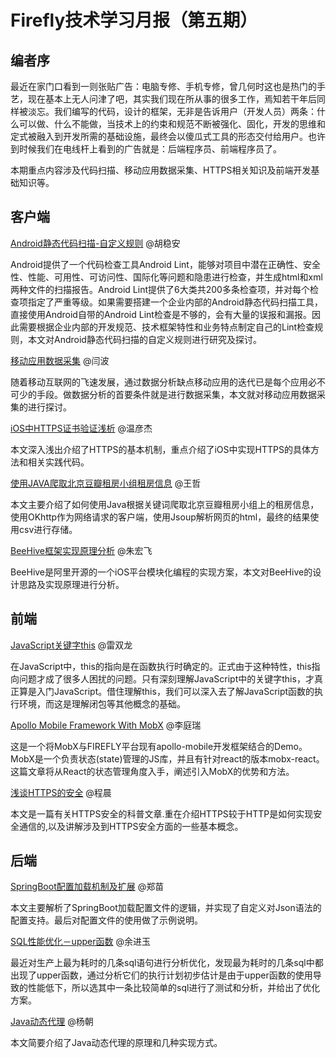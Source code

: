 # Firefly技术学习月报（第五期）

## 编者序

最近在家门口看到一则张贴广告：电脑专修、手机专修，曾几何时这也是热门的手艺，现在基本上无人问津了吧，其实我们现在所从事的很多工作，焉知若干年后同样被淡忘。我们编写的代码，设计的框架，无非是告诉用户（开发人员）两条：什么可以做、什么不能做，当技术上的约束和规范不断被强化、固化，开发的思维和定式被融入到开发所需的基础设施，最终会以傻瓜式工具的形态交付给用户。也许到时候我们在电线杆上看到的广告就是：后端程序员、前端程序员了。

本期重点内容涉及代码扫描、移动应用数据采集、HTTPS相关知识及前端开发基础知识等。

## 客户端

[Android静态代码扫描-自定义规则](http://blog.csdn.net/qq309909897/article/details/62219479) @胡稳安
  
  Android提供了一个代码检查工具Android Lint，能够对项目中潜在正确性、安全性、性能、可用性、可访问性、国际化等问题和隐患进行检查，并生成html和xml两种文件的扫描报告。Android Lint提供了6大类共200多条检查项，并对每个检查项指定了严重等级。如果需要搭建一个企业内部的Android静态代码扫描工具，直接使用Android自带的Android Lint检查是不够的，会有大量的误报和漏报。因此需要根据企业内部的开发规范、技术框架特性和业务特点制定自己的Lint检查规则，本文对Android静态代码扫描的自定义规则进行研究及探讨。

[移动应用数据采集](https://github.com/yanbo200303/studynotes/blob/master/data_collection/%E7%A7%BB%E5%8A%A8%E5%BA%94%E7%94%A8%E6%95%B0%E6%8D%AE%E9%87%87%E9%9B%86.md) @闫波
  
  随着移动互联网的飞速发展，通过数据分析缺点移动应用的迭代已是每个应用必不可少的手段。做数据分析的首要条件就是进行数据采集，本文就对移动应用数据采集的进行探讨。

[iOS中HTTPS证书验证浅析](http://www.jianshu.com/p/b909a9223c3b) @温彦杰
  
  本文深入浅出介绍了HTTPS的基本机制，重点介绍了iOS中实现HTTPS的具体方法和相关实践代码。

[使用JAVA爬取北京豆瓣租房小组租房信息](https://wangzzzz.github.io/html/5/index.html) @王哲
  
  本文主要介绍了如何使用Java根据关键词爬取北京豆瓣租房小组上的租房信息，使用OKhttp作为网络请求的客户端，使用Jsoup解析网页的html，最终的结果使用csv进行存储。

[BeeHive框架实现原理分析](http://www.jianshu.com/p/7546ef8743b8) @朱宏飞
  
  BeeHive是阿里开源的一个iOS平台模块化编程的实现方案，本文对BeeHive的设计思路及实现原理进行分析。

## 前端

[JavaScript关键字this](https://github.com/rayswim/blog/blob/master/src/this_in_javascript.md) @雷双龙
  
  在JavaScript中，this的指向是在函数执行时确定的。正式由于这种特性，this指向问题才成了很多人困扰的问题。只有深刻理解JavaScript中的关键字this，才真正算是入门JavaScript。借住理解this，我们可以深入去了解JavaScript函数的执行环境，而这是理解闭包等其他概念的基础。

[Apollo Mobile Framework With MobX](https://github.com/BinaryDevil/Post2Share/blob/master/Technical/React-Mobx.md) @李庭瑞
  
  这是一个将MobX与FIREFLY平台现有apollo-mobile开发框架结合的Demo。MobX是一个负责状态(state)管理的JS库，并且有针对react的版本mobx-react。 这篇文章将从React的状态管理角度入手，阐述引入MobX的优势和方法。

[浅谈HTTPS的安全](https://github.com/ToBeNumerOne/blog/blob/master/https-cookie-session.md) @程晨
  
  本文是一篇有关HTTPS安全的科普文章.重在介绍HTTPS较于HTTP是如何实现安全通信的,以及讲解涉及到HTTPS安全方面的一些基本概念。

## 后端

[SpringBoot配置加载机制及扩展](https://github.com/ZmRepo/ZmRepo.github.io/blob/master/SpringBoot%E9%85%8D%E7%BD%AE%E5%8A%A0%E8%BD%BD%E6%9C%BA%E5%88%B6%E5%8F%8A%E6%89%A9%E5%B1%95.md) @郑苗
  
  本文主要解析了SpringBoot加载配置文件的逻辑，并实现了自定义对Json语法的配置支持。最后对配置文件的使用做了示例说明。

[SQL性能优化－upper函数](http://www.jianshu.com/p/7b72b0e0d29b) @余进玉
  
  最近对生产上最为耗时的几条sql语句进行分析优化，发现最为耗时的几条sql中都出现了upper函数，通过分析它们的执行计划初步估计是由于upper函数的使用导致的性能低下，所以选其中一条比较简单的sql进行了测试和分析，并给出了优化方案。

[Java动态代理](https://github.com/gulfer/gulfer.github.io/blob/master/DynamicProxy.md) @杨朝
  
  本文简要介绍了Java动态代理的原理和几种实现方式。

